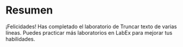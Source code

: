 # Resumen

¡Felicidades! Has completado el laboratorio de Truncar texto de varias líneas. Puedes practicar más laboratorios en LabEx para mejorar tus habilidades.

